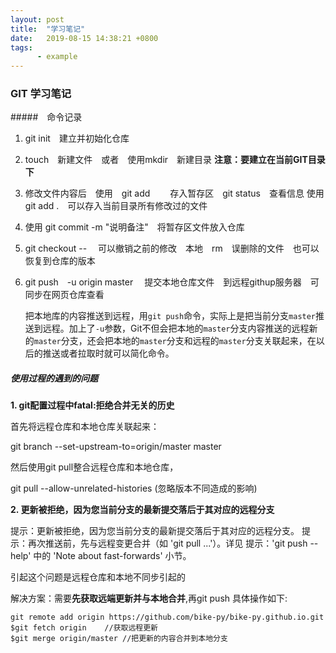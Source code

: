 ```yaml
---
layout: post
title:  "学习笔记"
date:   2019-08-15 14:38:21 +0800
tags:
      - example
---
```



### GIT 学习笔记

#####　命令记录　

1. git init　建立并初始化仓库

2. touch　新建文件　或者　使用mkdir　新建目录   **注意：要建立在当前GIT目录下**

3. 修改文件内容后　使用　git add 　<filename>　存入暂存区　git status　查看信息 使用 git add .　可以存入当前目录所有修改过的文件

4. 使用 git commit -m "说明备注"　将暂存区文件放入仓库

5. git checkout -- <filename> 　可以撤销之前的修改　本地　rm　误删除的文件　也可以恢复到仓库的版本

6. git push　-u origin master 　提交本地仓库文件　到远程githup服务器　可同步在网页仓库查看

   把本地库的内容推送到远程，用`git push`命令，实际上是把当前分支`master`推送到远程。加上了`-u`参数，Git不但会把本地的`master`分支内容推送的远程新的`master`分支，还会把本地的`master`分支和远程的`master`分支关联起来，在以后的推送或者拉取时就可以简化命令。
   
   
   
   
   
##### 使用过程的遇到的问题

**1. git配置过程中fatal:拒绝合并无关的历史**

首先将远程仓库和本地仓库关联起来：

git branch --set-upstream-to=origin/master master

然后使用git pull整合远程仓库和本地仓库，

git pull --allow-unrelated-histories    (忽略版本不同造成的影响)



**2. 更新被拒绝，因为您当前分支的最新提交落后于其对应的远程分支**

 提示：更新被拒绝，因为您当前分支的最新提交落后于其对应的远程分支。
 提示：再次推送前，先与远程变更合并（如 'git pull ...'）。详见
 提示：'git push --help' 中的 'Note about fast-forwards' 小节。

 引起这个问题是远程仓库和本地不同步引起的

 解决方案：需要**先获取远端更新并与本地合并**,再git push
 具体操作如下:

```
git remote add origin https://github.com/bike-py/bike-py.github.io.git 
$git fetch origin    //获取远程更新
$git merge origin/master //把更新的内容合并到本地分支
```

